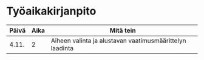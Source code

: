 # Työaikakirjanpito

Päivä | Aika | Mitä tein
----- | ---- | ---------
4.11. |   2  | Aiheen valinta ja alustavan vaatimusmäärittelyn laadinta
